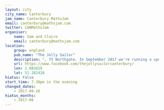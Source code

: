 ```yaml
---
layout: city                                           
city_name: Canterbury                                                               
jam_name: Canterbury MathsJam
email: canterbury@mathsjam.com
twitter: CANMathsJam
organiser:
    name: Sam and Claire
    email: canterbury@mathsjam.com
location:
    group: england
    pub_name: "The Jolly Sailor"
    description: ", 75 Northgate. In September 2017 we're running a special one-off Pub Quiz Jam, with mathsy prizes"
    url: https://www.facebook.com/thejollysailorcanterbury/
    lon: 1.083419
    lat: 51.282428
hiatus: False
start_time: 7.30pm in the evening
changed_dates:
    - 2017-09-26
hiatus_months:
    - 2017-08
---
```

